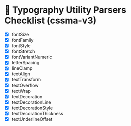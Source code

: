 # 📝 Typography Utility Parsers Checklist (cssma-v3)

- [x] fontSize
- [x] fontFamily
- [x] fontStyle
- [x] fontStretch
- [x] fontVariantNumeric
- [x] letterSpacing
- [x] lineClamp
- [x] textAlign
- [x] textTransform
- [x] textOverflow
- [x] textWrap
- [x] textDecoration
- [x] textDecorationLine
- [x] textDecorationStyle
- [x] textDecorationThickness
- [x] textUnderlineOffset 